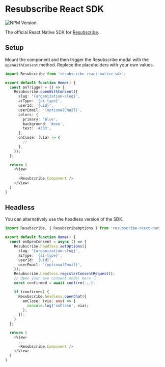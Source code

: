 # Resubscribe React SDK

![NPM Version](https://img.shields.io/npm/v/resubscribe-react-native-sdk)

The official React Native SDK for [Resubscribe](https://resubscribe.ai).

## Setup

Mount the component and then trigger the Resubscribe modal with the `openWithConsent` method. Replace the placeholders with your own values.

```typescript
import Resubscribe from 'resubscribe-react-native-sdk';

export default function Home() {
  const onTrigger = () => {
    Resubscribe.openWithConsent({
      slug: '{organization-slug}',
      aiType: '{ai-type}',
      userId: '{uid}',
      userEmail: '{optionalEmail}',
      colors: {
        primary: 'blue',
        background: '#eee',
        text: '#333',
      },
      onClose: (via) => {
        //
      },
    });
  };

  return (
    <View>
      ...
      <Resubscribe.Component />
    </View>
  )
}
```

## Headless

You can alternatively use the headless version of the SDK.

```typescript
import Resubscribe, { ResubscribeOptions } from 'resubscribe-react-native-sdk';

export default function Home() {
  const onOpenConsent = async () => {
    Resubscribe.headless.setOptions({
      slug: '{organization-slug}',
      aiType: '{ai-type}',
      userId: '{uid}',
      userEmail: '{optionalEmail}',
    });
    Resubscribe.headless.registerConsentRequest();
    // Open your own consent modal here 👇
    const confirmed = await confirm(...);

    if (confirmed) {
      Resubscribe.headless.openChat({
        onClose: (via: any) => {
          console.log('onClose', via);
        },
      });
    }
  };

  return (
    <View>
      ...
      <Resubscribe.Component />
    </View>
  )
}
```
